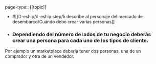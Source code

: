 page-type:: [[topic]]

- #[[D-eship/d-eship step/5 describe al personaje del mercado de desembarco/Cuándo debo crear varias personas]]

- ### Dependiendo del número de lados de tu negocio deberás crear una persona para cada uno de los tipos de cliente.

Por ejemplo un marketplace debería tener dos personas, una de un comprador y otra de un vendedor.



